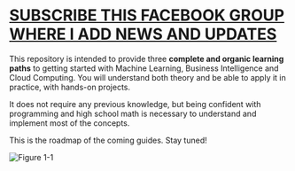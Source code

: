 # [SUBSCRIBE THIS FACEBOOK GROUP WHERE I ADD NEWS AND UPDATES](https://www.facebook.com/groups/mathfordatascience/)

This repository is intended to provide three **complete and organic learning paths** to getting started with Machine Learning, Business Intelligence and Cloud Computing.
You will understand both theory and be able to apply it in practice, with hands-on projects.


It does not require any previous knowledge, but being confident with programming and high school math is necessary to understand and implement most of the concepts.

This is the roadmap of the coming guides. Stay tuned!

![Figure 1-1](https://raw.github.com/clone95/Machine-Learning-Study-Path-March-2019/master/RoadMap.PNG "1") 
